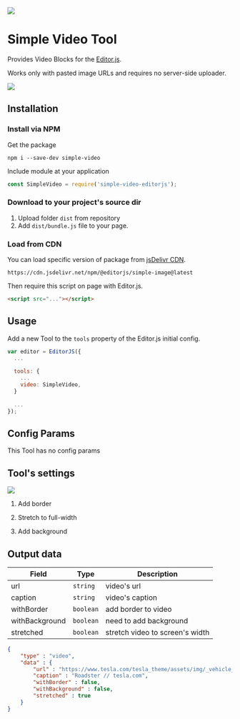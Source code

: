 ![](https://badgen.net/badge/Editor.js/v2.0/blue)

# Simple Video Tool

Provides Video Blocks for the [Editor.js](https://editorjs.io).

Works only with pasted image URLs and requires no server-side uploader.

![](assets/image-uploading.gif)

## Installation

### Install via NPM

Get the package

```shell
npm i --save-dev simple-video
```

Include module at your application

```javascript
const SimpleVideo = require('simple-video-editorjs');
```

### Download to your project's source dir

1. Upload folder `dist` from repository
2. Add `dist/bundle.js` file to your page.

### Load from CDN

You can load specific version of package from [jsDelivr CDN](https://www.jsdelivr.com/package/npm/simple-video-editorjs).

`https://cdn.jsdelivr.net/npm/@editorjs/simple-image@latest`

Then require this script on page with Editor.js.

```html
<script src="..."></script>
```

## Usage

Add a new Tool to the `tools` property of the Editor.js initial config.

```javascript
var editor = EditorJS({
  ...
  
  tools: {
    ...
    video: SimpleVideo,
  }
  
  ...
});
```

## Config Params

This Tool has no config params

## Tool's settings

![](https://capella.pics/c74cdeec-3405-48ac-a960-f784188cf9b4.jpg)

1. Add border

2. Stretch to full-width

3. Add background

## Output data

| Field          | Type      | Description                     |
| -------------- | --------- | ------------------------------- |
| url            | `string`  | video's url                     |
| caption        | `string`  | video's caption                 |
| withBorder     | `boolean` | add border to video             |
| withBackground | `boolean` | need to add background          |
| stretched      | `boolean` | stretch video to screen's width |


```json
{
    "type" : "video",
    "data" : {
        "url" : "https://www.tesla.com/tesla_theme/assets/img/_vehicle_redesign/roadster_and_semi/roadster/hero.jpg",
        "caption" : "Roadster // tesla.com",
        "withBorder" : false,
        "withBackground" : false,
        "stretched" : true
    }
}
```
